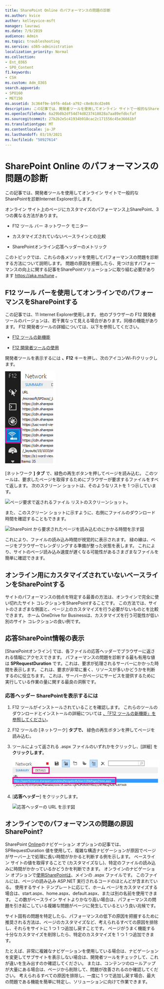 ```yaml
---
title: SharePoint Online のパフォーマンスの問題の診断
ms.author: kvice
author: kelleyvice-msft
manager: laurawi
ms.date: 7/9/2019
audience: Admin
ms.topic: troubleshooting
ms.service: o365-administration
localization_priority: Normal
ms.collection:
- Ent_O365
- SPO_Content
f1.keywords:
- CSH
ms.custom: Adm_O365
search.appverid:
- SPO160
- MET150
ms.assetid: 3c364f9e-b9f6-4da4-a792-c8e8c8cd2e86
description: この記事では、開発者ツールを使用してオンライン サイトで一般的なSharePointを診断Internet Explorer示します。
ms.openlocfilehash: 6a29b8b2df54d74d8237418828a7aa89efdbcfaf
ms.sourcegitcommit: 27b2b2e5c41934b918cac2c171556c45e36661bf
ms.translationtype: MT
ms.contentlocale: ja-JP
ms.lasthandoff: 03/19/2021
ms.locfileid: "50927614"
---
```

# <a name="diagnosing-performance-issues-with-sharepoint-online"></a>SharePoint Online のパフォーマンスの問題の診断

この記事では、開発者ツールを使用してオンライン サイトで一般的なSharePointを診断Internet Explorer示します。
  
オンライン サイト上のページにカスタマイズのパフォーマンス上SharePoint、3 つの異なる方法があります。
  
- F12 ツール バー ネットワーク モニター

- カスタマイズされていないベースラインとの比較

- SharePointオンライン応答ヘッダーのメトリック

このトピックでは、これらの各メソッドを使用してパフォーマンスの問題を診断する方法について説明します。 問題の原因を把握したら、見つけ出すパフォーマンスの向上に関する記事をSharePointソリューションに取り組む必要があります https://aka.ms/tune 。
  
## <a name="using-the-f12-tool-bar-to-diagnose-performance-in-sharepoint-online"></a>F12 ツール バーを使用してオンラインでのパフォーマンスをSharePointする
<a name="F12ToolInfo"> </a>

この記事では、11 Internet Explorer使用します。 他のブラウザーの F12 開発者ツールのバージョンは、若干異なって見える場合があります。同様の機能があります。 F12 開発者ツールの詳細については、以下を参照してください。
  
- [F12 ツールの新機能](/previous-versions/windows/internet-explorer/ie-developer/dev-guides/bg182632(v=vs.85))

- [F12 開発者ツールの使用](/previous-versions/windows/internet-explorer/ie-developer/samples/bg182326(v=vs.85))

開発者ツールを表示するには **、F12** キーを押し、次のアイコンWi-Fiクリックします。
  
![F12 開発者ツールの Wi-Fi アイコンのスクリーンショット](../media/27acacbb-5688-459a-aa2f-5c8c5f17b76e.png)
  
[ネットワーク **] タブ** で、緑色の再生ボタンを押してページを読み込む。 このツールは、要求したページを取得するためにブラウザーが要求するファイルをすべて返します。 次のスクリーン ショットは、そのようなリストを 1 つ示しています。
  
![ページ要求で返されるファイル リストのスクリーンショット。](../media/247a9422-76da-4b0c-bed3-ce77b05e4560.png)
  
また、このスクリーン ショットに示すように、右側にファイルのダウンロード時間を確認することもできます。
  
![SharePoint から要求されたページを読み込むのにかかる時間を示す図](../media/d71ad1fa-9018-4fae-82eb-c1838e7db0ff.png)
  
これにより、ファイルの読み込み時間が視覚的に表示されます。 緑の線は、ページをブラウザーでレンダリングする準備が整った状態を表します。 これにより、サイトのページ読み込み速度が遅くなる可能性があるさまざまなファイルを簡単に確認できます。
  
## <a name="setting-up-a-non-customized-baseline-for-sharepoint-online"></a>オンライン用にカスタマイズされていないベースラインをSharePointする
<a name="F12ToolInfo"> </a>

サイトのパフォーマンスの弱点を特定する最善の方法は、オンラインで完全に使い切れたサイト コレクションをSharePointすることです。 この方法では、サイトのさまざまな側面と、ページ上のカスタマイズを行う必要がないものとを比較できます。 ホーム OneDrive for Businessは、カスタマイズを行う可能性が低い別のサイト コレクションの良い例です。
  
## <a name="viewing-sharepoint-response-header-information"></a>応答SharePoint情報の表示
<a name="F12ToolInfo"> </a>

[SharePointオンライン] では、各ファイルの応答ヘッダーでブラウザーに返される情報にアクセスできます。 パフォーマンスの問題を診断する最も有用な値は **SPRequestDuration** です。これは、要求が処理されるサーバーにかかった時間を表示します。 これは、要求が非常に重く、リソースが多いかどうかを判断するのに役立ちます。 これは、サーバーがページにサービスを提供するために実行している作業の量に関する最良の洞察です。

### <a name="to-view-sharepoint-response-header-information"></a>応答ヘッダー SharePointを表示するには
  
1. F12 ツールがインストールされていることを確認します。 これらのツールのダウンロードとインストールの詳細については [、「F12 ツールの新機能」を参照してください](/previous-versions/windows/internet-explorer/ie-developer/dev-guides/bg182632(v=vs.85))。

2. F12 ツールの [ネットワーク] **タブで、** 緑色の再生ボタンを押してページを読み込む。

3. ツールによって返される .aspx ファイルのいずれかをクリックし、[詳細] を **クリックします**。

    ![応答ヘッダーの詳細を示しています](../media/1f8a044a-caf8-4613-be2b-7e064141ac8a.png)
  
4. [**応答ヘッダー**] をクリックします。

    ![応答ヘッダーの URL を示す図](../media/efc7076e-447e-447e-882a-ae3aa721e2c3.png)
  
## <a name="whats-causing-performance-issues-in-sharepoint-online"></a>オンラインでのパフォーマンスの問題の原因SharePoint?
<a name="F12ToolInfo"> </a>

SharePoint [Online](navigation-options-for-sharepoint-online.md)のナビゲーション オプションの記事では、SPRequestDuration 値を使用して、複雑な構造ナビゲーションが原因でページがサーバー上で処理に長い時間がかかると判断する例を示します。 ベースライン サイトの値を取得することで (カスタマイズなし)、特定のファイルの読み込みに時間がかかっているかどうかを判断できます。 オンラインのナビゲーション オプションで[使用SharePointは](navigation-options-for-sharepoint-online.md)、メインの .aspx ファイルです。 このファイルには、ページの読み込み ASP.NET 実行されるコードのほとんどが含まれている。 使用するサイト テンプレートに応じて、ホーム ページをカスタマイズする場合は、start.aspx、home.aspx、default.aspx、または別の名前を使用できます。 この数がベースライン サイトよりかなり高い場合は、パフォーマンスの問題を引き起こしている複雑な問題がページに発生しているという良い兆候です。
  
サイト固有の問題を特定したら、パフォーマンスの低下の原因を把握するために推奨される方法は、ページのカスタマイズなど、考えられるすべての原因を排除し、それらをサイトに 1 つ 1 つ追加し戻すことです。 ページがうまく機能する十分なカスタマイズを削除したら、特定のカスタマイズを 1 つ 1 つ追加できます。
  
たとえば、非常に複雑なナビゲーションを使用している場合は、ナビゲーションを変更してサブサイトを表示しない場合は、開発者ツールをチェックして、これが違いを生み出すのか確認してください。 または、コンテンツのロールアップが大量にある場合は、ページから削除して、問題が改善されるのか確認してください。 考えられるすべての原因を排除し、一度に 1 つで追加し戻す場合、最大の問題である機能を簡単に特定し、ソリューションに向けて作業できます。